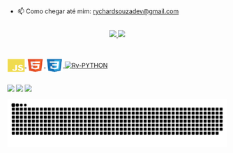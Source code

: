 - 📫 Como chegar até mim: rychardsouzadev@gmail.com
 ##

<div align="center">
  <a href="https://github.com/RychardSouza">
  <img height="150em" src="https://github-readme-stats.vercel.app/api?username=RychardSouza&show_icons=true&theme=aura&include_all_commits=true&count_private=true"/>
  <img height="150em" src="https://github-readme-stats.vercel.app/api/top-langs/?username=RychardSouza&layout=compact&langs_count=7&theme=aura"/>
</div>

 ##
  
  <div style="display: inline_block"><br>
  <img align="center" alt="Ry-Js" height="30" width="40" src="https://raw.githubusercontent.com/devicons/devicon/master/icons/javascript/javascript-plain.svg">
  <img align="center" alt="Ry-HTML" height="30" width="40" src="https://raw.githubusercontent.com/devicons/devicon/master/icons/html5/html5-original.svg">
  <img align="center" alt="Ry-CSS" height="30" width="40" src="https://raw.githubusercontent.com/devicons/devicon/master/icons/css3/css3-original.svg">
   <img align="center" alt="Ry-PYTHON" height="30" width="40" src="https://upload.wikimedia.org/wikipedia/commons/thumb/c/c3/Python-logo-notext.svg/1200px-Python-logo-notext.svg.png">
  
</div>
  
 ##
  
 <div> 
  <a href="https://www.instagram.com/rychardx_x/" target="_blank"><img src="https://img.shields.io/badge/-Instagram-%23E4405F?style=for-the-badge&logo=instagram&logoColor=white" target="_blank"></a>
  <a href = "mailto:rychardsouzadev@gmail.com"><img src="https://img.shields.io/badge/-Gmail-%23333?style=for-the-badge&logo=gmail&logoColor=white" target="_blank"></a> 
  <a href="https://www.linkedin.com/in/rychard-souza-025647279/" target="_blank"><img src="https://img.shields.io/badge/-LinkedIn-%230077B5?style=for-the-badge&logo=linkedin&logoColor=white" target="_blank"></a>

  ![Snake animation](https://raw.githubusercontent.com/Platane/snk/output/github-contribution-grid-snake.svg)
 
</div>
